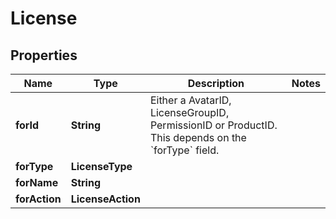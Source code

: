 

# License


## Properties

| Name | Type | Description | Notes |
|------------ | ------------- | ------------- | -------------|
|**forId** | **String** | Either a AvatarID, LicenseGroupID, PermissionID or ProductID. This depends on the &#x60;forType&#x60; field. |  |
|**forType** | **LicenseType** |  |  |
|**forName** | **String** |  |  |
|**forAction** | **LicenseAction** |  |  |



